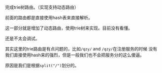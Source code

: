 完成trie树路由。（实现支持动态路由）



前面的路由都是直接使用hash表来直接解析。


这一部分就是增加了动态路由，使用trie树来实现。目前没有看懂。

还是不太会调试。

其实这里的trie路由是有点问题的，比如`/qzy/` and `/qzy/`在注册服务的时候
没有我们直接使用hash来的强烈，但是一般我们也不会把服务分的这么傻逼。

原因是我们是根据`split("/")`划分的。